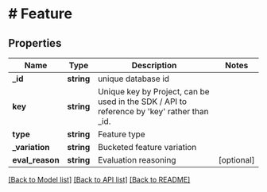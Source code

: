 # # Feature

## Properties

Name | Type | Description | Notes
------------ | ------------- | ------------- | -------------
**_id** | **string** | unique database id |
**key** | **string** | Unique key by Project, can be used in the SDK / API to reference by &#39;key&#39; rather than _id. |
**type** | **string** | Feature type |
**_variation** | **string** | Bucketed feature variation |
**eval_reason** | **string** | Evaluation reasoning | [optional]

[[Back to Model list]](../../README.md#models) [[Back to API list]](../../README.md#endpoints) [[Back to README]](../../README.md)
